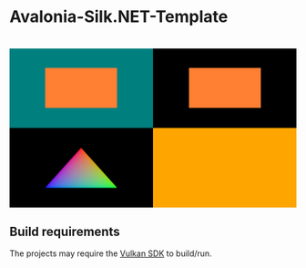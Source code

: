 # Avalonia-Silk.NET-Template

<h1 align="center">
    <a href="#"><img align="center" src="images/image.png"></a>
    <br />
</h1>

## Build requirements

The projects may require the [Vulkan SDK](https://www.lunarg.com/vulkan-sdk/) to build/run.
